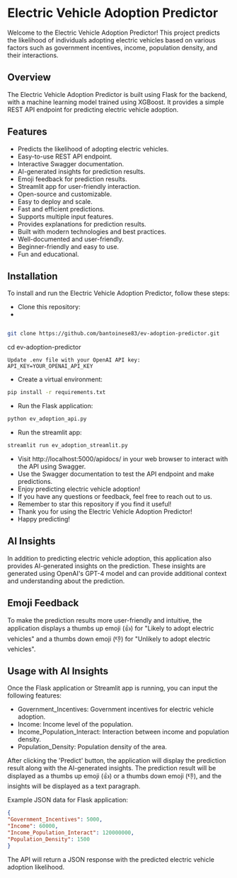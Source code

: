# Electric Vehicle Adoption Predictor

Welcome to the Electric Vehicle Adoption Predictor! This project predicts the likelihood of individuals adopting electric vehicles based on various factors such as government incentives, income, population density, and their interactions.

## Overview

The Electric Vehicle Adoption Predictor is built using Flask for the backend, with a machine learning model trained using XGBoost. It provides a simple REST API endpoint for predicting electric vehicle adoption.

## Features

- Predicts the likelihood of adopting electric vehicles.
- Easy-to-use REST API endpoint.
- Interactive Swagger documentation.
- AI-generated insights for prediction results.
- Emoji feedback for prediction results.
- Streamlit app for user-friendly interaction.
- Open-source and customizable.
- Easy to deploy and scale.
- Fast and efficient predictions.
- Supports multiple input features.
- Provides explanations for prediction results.
- Built with modern technologies and best practices.
- Well-documented and user-friendly.
- Beginner-friendly and easy to use.
- Fun and educational.

## Installation

To install and run the Electric Vehicle Adoption Predictor, follow these steps:

- Clone this repository:
- 

```bash

git clone https://github.com/bantoinese83/ev-adoption-predictor.git
```
cd ev-adoption-predictor
```
Update .env file with your OpenAI API key:
API_KEY=YOUR_OPENAI_API_KEY
```
- Create a virtual environment:

```bash
pip install -r requirements.txt
```

- Run the Flask application:

```bash
python ev_adoption_api.py
```

- Run the streamlit app:

```bash
streamlit run ev_adoption_streamlit.py
```

- Visit http://localhost:5000/apidocs/ in your web browser to interact with the API using Swagger.
- Use the Swagger documentation to test the API endpoint and make predictions.
- Enjoy predicting electric vehicle adoption!
- If you have any questions or feedback, feel free to reach out to us.
- Remember to star this repository if you find it useful!
- Thank you for using the Electric Vehicle Adoption Predictor!
-  Happy predicting!

## AI Insights

In addition to predicting electric vehicle adoption, this application also provides AI-generated insights on the prediction. These insights are generated using OpenAI's GPT-4 model and can provide additional context and understanding about the prediction.

## Emoji Feedback

To make the prediction results more user-friendly and intuitive, the application displays a thumbs up emoji (👍) for "Likely to adopt electric vehicles" and a thumbs down emoji (👎) for "Unlikely to adopt electric vehicles".

## Usage with AI Insights

Once the Flask application or Streamlit app is running, you can input the following features:

- Government_Incentives: Government incentives for electric vehicle adoption.
- Income: Income level of the population.
- Income_Population_Interact: Interaction between income and population density.
- Population_Density: Population density of the area.

After clicking the 'Predict' button, the application will display the prediction result along with the AI-generated insights. The prediction result will be displayed as a thumbs up emoji (👍) or a thumbs down emoji (👎), and the insights will be displayed as a text paragraph.

Example JSON data for Flask application:

```json
{
"Government_Incentives": 5000,
"Income": 60000,
"Income_Population_Interact": 120000000,
"Population_Density": 1500
}
```
The API will return a JSON response with the predicted electric vehicle adoption likelihood.
